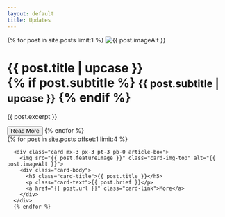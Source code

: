 ```yaml
---
layout: default
title: Updates
---
```

<!-- Feature Article -->
<div class="row mx-0 mb-3 bg-white">
    {% for post in site.posts limit:1 %}
    <img class="img-fluid" src="{{ post.featureImage }}" alt="{{ post.imageAlt }}">
    <div class="p-3">
      <h1 class="featureTitle mt-3">{{ post.title | upcase }}<br>
        {% if post.subtitle %}
        <small class="text-muted">{{ post.subtitle | upcase }}</small>
        {% endif %}
      </h1>
      <div class="lead text-justify">
      <p>{{ post.excerpt }}</p>
      </div>
      <a href="{{ post.url }}" class="card-link"><button class="btn btn-primary m-3">Read More</button></a>
      {% endfor %}
    </div>
</div>

<!-- Latest Blog Articles -->

<div class="row mb-5">
    <div class="card-group">
  {% for post in site.posts offset:1 limit:4 %}

      <div class="card mx-3 px-3 pt-3 pb-0 article-box">
        <img src="{{ post.featureImage }}" class="card-img-top" alt="{{ post.imageAlt }}">
        <div class="card-body">
          <h5 class="card-title">{{ post.title }}</h5>
          <p class="card-text">{{ post.brief }}</p>
          <a href="{{ post.url }}" class="card-link">More</a>
        </div>
      </div>
      {% endfor %}

  </div>
</div>
